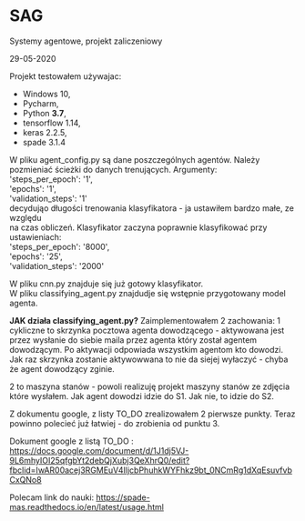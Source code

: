 # SAG
Systemy agentowe, projekt zaliczeniowy

29-05-2020

Projekt testowałem używajac:
- Windows 10,
- Pycharm,
- Python **3.7**,
- tensorflow 1.14,
- keras 2.2.5,
- spade 3.1.4

W pliku agent_config.py są dane poszczególnych agentów. Należy pozmieniać ścieżki do danych trenujących.
Argumenty:  
	'steps_per_epoch': '1',  
    'epochs': '1',  
    'validation_steps': '1'  
decydująo długości trenowania klasyfikatora - ja ustawiłem bardzo małe, ze względu  
na czas obliczeń. Klasyfikator zaczyna poprawnie klasyfikować przy ustawieniach:  
	'steps_per_epoch': '8000',  
    'epochs': '25',  
    'validation_steps': '2000'  

W pliku cnn.py znajduje się już gotowy klasyfikator.  
W pliku classifying_agent.py znajdudje się wstępnie przygotowany model agenta.  

**JAK działa classifying_agent.py?**
Zaimplementowałem 2 zachowania: 1 cykliczne to skrzynka pocztowa agenta dowodzącego - aktywowana jest
przez wysłanie do siebie maila przez agenta który został agentem dowodzącym. Po aktywacji odpowiada wszystkim
agentom kto dowodzi. Jak raz skrzynka zostanie aktywowwana to nie da siejej wyłaczyć - chyba że agent dowodzący zginie.  

2 to maszyna stanów - powoli realizuję projekt maszyny stanów ze zdjęcia które wysłałem. Jak agent dowodzi idzie do S1.
Jak nie, to idzie do S2.

Z dokumentu google, z listy TO_DO zrealizowałem 2 pierwsze punkty. Teraz powinno polecieć już łatwiej -
do zrobienia od punktu 3.


Dokument google z listą TO_DO : https://docs.google.com/document/d/1J1dj5VJ-9L6mhyIOI25qfgbYt2debQjXubj3QeXhrQ0/edit?fbclid=IwAR00acej3RGMEuV4IljcbPhuhkWYFhkz9bt_0NCmRg1dXqEsuvfvbCxQNo8  

Polecam link do nauki: https://spade-mas.readthedocs.io/en/latest/usage.html
